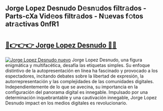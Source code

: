 ## Jorge Lopez Desnudo D𝚎sn𝚞dos filtr𝚊dos - Parts-cXa Vid𝚎os filtr𝚊dos - N𝚞evas f𝚘tos atr𝚊ctivas 0nfR1

# <h2><a href="http://mb6ux55.tromn.icu/?c=Jorge+Lopez+Desnudo">🔗👉👉👉 Jorge Lopez Desnudo 🔗🔗</a></h2>

[![Jorge Lopez Desnudo nuevo](https://i.imgur.com/pEAQMta.gif)](http://mb6ux55.tromn.icu/?c=Jorge+Lopez+Desnudo)
Jorge Lopez Desnudo, una figura enigmática y multifacética, desafía las etiquetas simples. Su enfoque distintivo de la autopresentación en línea ha fascinado y provocado a los espectadores, incitando debates sobre la libertad de expresión, la autorrepresentación y las complejidades de las comunidades digitales. Independientemente de lo que se avecina, su importancia en la configuración del panorama digital es innegable. Impulsado por una determinación inquebrantable y una cautivación innegable, Jorge Lopez Desnudo impact en los medios digitales es revolucionario.

